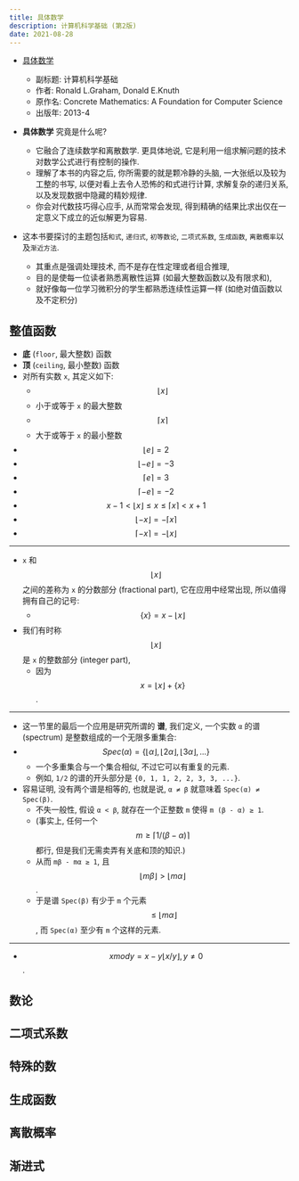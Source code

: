 ```yaml
---
title: 具体数学
description: 计算机科学基础 (第2版)
date: 2021-08-28
---
```


- [具体数学](https://book.douban.com/subject/21323941/)
  - 副标题: 计算机科学基础
  - 作者: Ronald L.Graham, Donald E.Knuth
  - 原作名: Concrete Mathematics: A Foundation for Computer Science
  - 出版年: 2013-4

- __具体数学__ 究竟是什么呢?
  - 它融合了连续数学和离散数学. 更具体地说,
    它是利用一组求解问题的技术对数学公式进行有控制的操作.
  - 理解了本书的内容之后, 你所需要的就是颗冷静的头脑,
    一大张纸以及较为工整的书写, 以便对看上去令人恐怖的和式进行计算,
    求解复杂的递归关系, 以及发现数据中隐藏的精妙规律.
  - 你会对代数技巧得心应手, 从而常常会发现,
    得到精确的结果比求出仅在一定意义下成立的近似解更为容易.
- 这本书要探讨的主题包括`和式`, `递归式`, `初等数论`, `二项式系数`,
  `生成函数`, `离散概率`以及`渐近方法`.
  - 其重点是强调处理技术, 而不是存在性定理或者组合推理,
  - 目的是使每一位读者熟悉离散性运算 (如最大整数函数以及有限求和),
  - 就好像每一位学习微积分的学生都熟悉连续性运算一样 (如绝对值函数以及不定积分)

## 整值函数

- __底__ (`floor`, 最大整数) 函数
- __顶__ (`ceiling`, 最小整数) 函数
- 对所有实数 `x`, 其定义如下:
  - $$ \lfloor x \rfloor $$
  - 小于或等于 `x` 的最大整数
  - $$ \lceil x \rceil $$
  - 大于或等于 `x` 的最小整数
- $$ \lfloor e \rfloor = 2 $$
- $$ \lfloor -e \rfloor = -3 $$
- $$ \lceil e \rceil = 3 $$
- $$ \lceil -e \rceil = -2 $$
- $$ x - 1 < \lfloor x \rfloor \le x \le \lceil x \rceil < x + 1 $$
- $$ \lfloor -x \rfloor = - \lceil x \rceil $$
- $$ \lceil -x \rceil = - \lfloor x \rfloor $$

---

- `x` 和
  $$ \lfloor x \rfloor $$
  之间的差称为 `x` 的分数部分 (fractional part),
  它在应用中经常出现, 所以值得拥有自己的记号:
  - $$ \{ x \} = x - \lfloor x \rfloor $$
- 我们有时称
  $$ \lfloor x \rfloor $$
  是 `x` 的整数部分 (integer part),
  - 因为
    $$ x = \lfloor x \rfloor + \{ x \} $$.

---

- 这一节里的最后一个应用是研究所谓的 __谱__, 我们定义,
  一个实数 `α` 的谱 (spectrum) 是整数组成的一个无限多重集合:
- $$ Spec(α) = \{ \lfloor α \rfloor, \lfloor 2α \rfloor, \lfloor 3α \rfloor, ... \} $$
  - 一个多重集合与一个集合相似, 不过它可以有重复的元素.
  - 例如, `1/2` 的谱的开头部分是 `{0, 1, 1, 2, 2, 3, 3, ...}`.
- 容易证明, 没有两个谱是相等的, 也就是说, `α ≠ β`
  就意味着 `Spec(α) ≠ Spec(β)`.
  - 不失一般性, 假设 `α < β`, 就存在一个正整数 `m`
    使得 `m (β - α) ≥ 1`.
  - (事实上, 任何一个
    $$ m \ge \lceil 1 / (β - α) \rceil $$
    都行, 但是我们无需卖弄有关底和顶的知识.)
  - 从而 `mβ - mα ≥ 1`, 且
    $$ \lfloor mβ \rfloor > \lfloor mα \rfloor $$.
  - 于是谱 `Spec(β)` 有少于 `m` 个元素
    $$ ≤ \lfloor mα \rfloor $$,
    而 `Spec(α)` 至少有 `m` 个这样的元素.

---

- $$ x mod y = x - y \lfloor x / y \rfloor, y \ne 0 $$.

## 数论

## 二项式系数

## 特殊的数

## 生成函数

## 离散概率

## 渐进式

